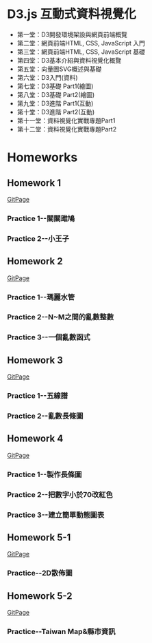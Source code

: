 # D3.js 互動式資料視覺化
* 第一堂：D3開發環境架設與網頁前端概覽
* 第二堂：網頁前端HTML, CSS, JavaScript 入門
* 第三堂：網頁前端HTML, CSS, JavaScript 基礎
* 第四堂：D3基本介紹與資料視覺化概覽
* 第五堂：向量圖SVG概述與基礎
* 第六堂：D3入門(資料)
* 第七堂：D3基礎 Part1(繪圖)
* 第八堂：D3基礎 Part2(繪圖)
* 第九堂：D3進階 Part1(互動)
* 第十堂：D3進階 Part2(互動)
* 第十一堂：資料視覺化實戰專題Part1
* 第十二堂：資料視覺化實戰專題Part2

# Homeworks
## Homework 1
[GitPage](https://pei-syuan-li.github.io/D3-HW/HW1/) 
### Practice 1--關關雎鳩 
### Practice 2--小王子

## Homework 2
[GitPage](https://pei-syuan-li.github.io/D3-HW/HW2/) 
### Practice 1--瑪麗水管
### Practice 2--N~M之間的亂數整數
### Practice 3--一個亂數函式

## Homework 3
[GitPage](https://pei-syuan-li.github.io/D3-HW/HW3/) 
### Practice 1--五線譜 
### Practice 2--亂數長條圖

## Homework 4
[GitPage](https://pei-syuan-li.github.io/D3-HW/HW4/) 
### Practice 1--製作長條圖
### Practice 2--把數字小於70改紅色
### Practice 3--建立簡單動態圖表

## Homework 5-1
[GitPage](https://pei-syuan-li.github.io/D3-HW/HW5-1/) 
### Practice--2D散佈圖

## Homework 5-2
[GitPage](https://pei-syuan-li.github.io/D3-HW/HW5-2/) 
### Practice--Taiwan Map&縣市資訊
